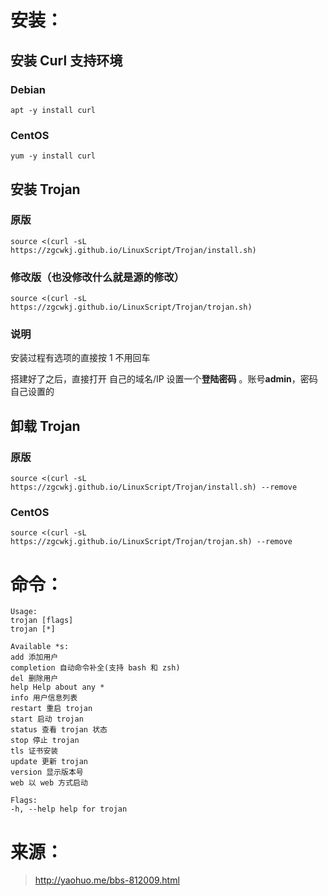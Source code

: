 # 安装：

## 安装 Curl 支持环境

### Debian

``apt -y install curl``

### CentOS

``yum -y install curl``

## 安装 Trojan

### 原版

``source <(curl -sL https://zgcwkj.github.io/LinuxScript/Trojan/install.sh)``

### 修改版（也没修改什么就是源的修改）

``source <(curl -sL https://zgcwkj.github.io/LinuxScript/Trojan/trojan.sh)``

### 说明

安装过程有选项的直接按 1 不用回车

搭建好了之后，直接打开 自己的域名/IP 设置一个**登陆密码** 。账号**admin**，密码自己设置的

## 卸载 Trojan

### 原版

``source <(curl -sL https://zgcwkj.github.io/LinuxScript/Trojan/install.sh) --remove``

### CentOS

``source <(curl -sL https://zgcwkj.github.io/LinuxScript/Trojan/trojan.sh) --remove``

# 命令：

```
Usage:
trojan [flags]
trojan [*]

Available *s:
add 添加用户
completion 自动命令补全(支持 bash 和 zsh)
del 删除用户
help Help about any *
info 用户信息列表
restart 重启 trojan
start 启动 trojan
status 查看 trojan 状态
stop 停止 trojan
tls 证书安装
update 更新 trojan
version 显示版本号
web 以 web 方式启动

Flags:
-h, --help help for trojan
```

# 来源：

> http://yaohuo.me/bbs-812009.html